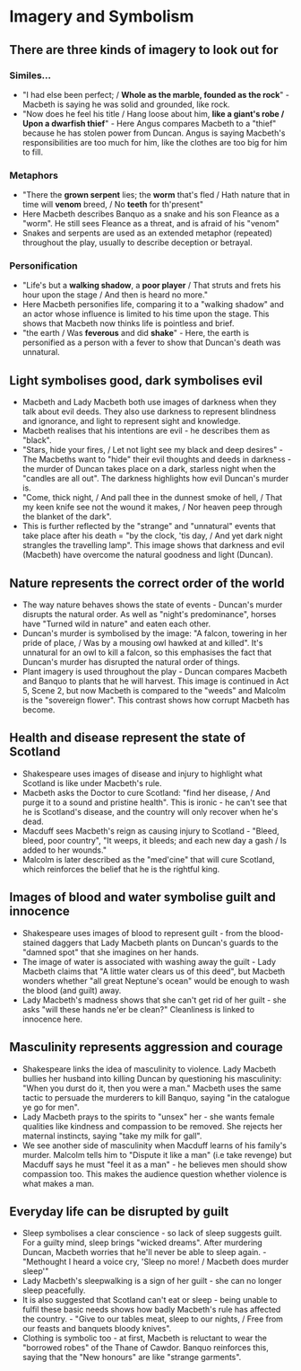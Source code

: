 # Imagery and Symbolism

## There are three kinds of imagery to look out for

### Similes...
- "I had else been perfect; / __Whole as the marble, founded as the rock__" - Macbeth is saying he was solid and grounded, like rock.
- "Now does he feel his title / Hang loose about him, __like a giant's robe / Upon a dwarfish thief__" - Here Angus compares Macbeth to a "thief" because he has stolen power from Duncan. Angus is saying Macbeth's responsibilities are too much for him, like the clothes are too big for him to fill.

### Metaphors
- "There the __grown serpent__ lies; the __worm__ that's fled / Hath nature that in time will __venom__ breed, / No __teeth__ for th'present"
- Here Macbeth describes Banquo as a snake and his son Fleance as a "worm". He still sees Fleance as a threat, and is afraid of his "venom"
- Snakes and serpents are used as an extended metaphor (repeated) throughout the play, usually to describe deception or betrayal.

### Personification
- "Life's but a __walking shadow__, a __poor player__ / That struts and frets his hour upon the stage / And then is heard no more."
- Here Macbeth personifies life, comparing it to a "walking shadow" and an actor whose influence is limited to his time upon the stage. This shows that Macbeth now thinks life is pointless and brief.
- "the earth / Was __feverous__ and did __shake__" - Here, the earth is personified as a person with a fever to show that Duncan's death was unnatural.

## Light symbolises good, dark symbolises evil
- Macbeth and Lady Macbeth both use images of darkness when they talk about evil deeds. They also use darkness to represent blindness and ignorance, and light to represent sight and knowledge.
- Macbeth realises that his intentions are evil - he describes them as "black".
- "Stars, hide your fires, / Let not light see my black and deep desires" - The Macbeths want to "hide" their evil thoughts and deeds in darkness - the murder of Duncan takes place on a dark, starless night when the "candles are all out". The darkness highlights how evil Duncan's murder is.
- "Come, thick night, / And pall thee in the dunnest smoke of hell, / That my keen knife see not the wound it makes, / Nor heaven peep through the blanket of the dark".
- This is further reflected by the "strange" and "unnatural" events that take place after his death = "by the clock, 'tis day, / And yet dark night strangles the travelling lamp". This image shows that darkness and evil (Macbeth) have overcome the natural goodness and light (Duncan).

## Nature represents the correct order of the world
- The way nature behaves shows the state of events - Duncan's murder disrupts the natural order. As well as "night's predominance", horses have "Turned wild in nature" and eaten each other.
- Duncan's murder is symbolised by the image: "A falcon, towering in her pride of place, / Was by a mousing owl hawked at and killed". It's unnatural for an owl to kill a falcon, so this emphasises the fact that Duncan's murder has disrupted the natural order of things.
- Plant imagery is used throughout the play - Duncan compares Macbeth and Banquo to plants that he will harvest. This image is continued in Act 5, Scene 2, but now Macbeth is compared to the "weeds" and Malcolm is the "sovereign flower". This contrast shows how corrupt Macbeth has become.

## Health and disease represent the state of Scotland
- Shakespeare uses images of disease and injury to highlight what Scotland is like under Macbeth's rule.
- Macbeth asks the Doctor to cure Scotland: "find her disease, / And purge it to a sound and pristine health". This is ironic - he can't see that he is Scotland's disease, and the country will only recover when he's dead.
- Macduff sees Macbeth's reign as causing injury to Scotland - "Bleed, bleed, poor country", "It weeps, it bleeds; and each new day a gash / Is added to her wounds."
- Malcolm is later described as the "med'cine" that will cure Scotland, which reinforces the belief that he is the rightful king.


## Images of blood and water symbolise guilt and innocence
- Shakespeare uses images of blood to represent guilt - from the blood-stained daggers that Lady Macbeth plants on Duncan's guards to the "damned spot" that she imagines on her hands.
- The image of water is associated with washing away the guilt - Lady Macbeth claims that "A little water clears us of this deed", but Macbeth wonders whether "all great Neptune's ocean" would be enough to wash the blood (and guilt) away.
- Lady Macbeth's madness shows that she can't get rid of her guilt - she asks "will these hands ne'er be clean?" Cleanliness is linked to innocence here.

## Masculinity represents aggression and courage
- Shakespeare links the idea of masculinity to violence. Lady Macbeth bullies her husband into killing Duncan by questioning his masculinity: "When you durst do it, then you were a man." Macbeth uses the same tactic to persuade the murderers to kill Banquo, saying "in the catalogue ye go for men".
- Lady Macbeth prays to the spirits to "unsex" her - she wants female qualities like kindness and compassion to be removed. She rejects her maternal instincts, saying "take my milk for gall".
- We see another side of masculinity when Macduff learns of his family's murder. Malcolm tells him to "Dispute it like a man" (i.e take revenge) but Macduff says he must "feel it as a man" - he believes men should show compassion too. This makes the audience question whether violence is what makes a man.

## Everyday life can be disrupted by guilt
- Sleep symbolises a clear conscience - so lack of sleep suggests guilt. For a guilty mind, sleep brings "wicked dreams". After murdering Duncan, Macbeth worries that he'll never be able to sleep again. - "Methought I heard a voice cry, 'Sleep no more! / Macbeth does murder sleep'"
- Lady Macbeth's sleepwalking is a sign of her guilt - she can no longer sleep peacefully.
- It is also suggested that Scotland can't eat or sleep - being unable to fulfil these basic needs shows how badly Macbeth's rule has affected the country. - "Give to our tables meat, sleep to our nights, / Free from our feasts and banquets bloody knives".
- Clothing is symbolic too - at first, Macbeth is reluctant to wear the "borrowed robes" of the Thane of Cawdor. Banquo reinforces this, saying that the "New honours" are like "strange garments".
